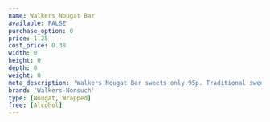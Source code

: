 ```yaml
---
name: Walkers Nougat Bar
available: FALSE
purchase_option: 0
price: 1.25
cost_price: 0.38
width: 0
height: 0
depth: 0
weight: 0
meta_description: 'Walkers Nougat Bar sweets only 95p. Traditional sweets and more at Humbugs Confectionery Store. Specialists in satisfying your sweet tooth!'
brand: 'Walkers-Nonsuch'
type: [Nougat, Wrapped]
free: [Alcohol]
---
```

